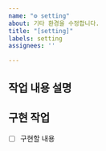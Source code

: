 ```yaml
---
name: "⚙️ setting"
about: 기타 환경을 수정합니다.
title: "[setting]"
labels: setting
assignees: ''

---
```


## 작업 내용 설명


## 구현 작업
- [ ] 구현할 내용
